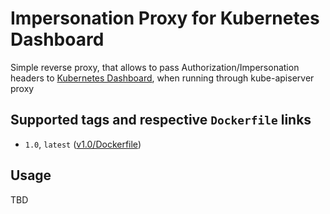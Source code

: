 # Impersonation Proxy for Kubernetes Dashboard
Simple reverse proxy, that allows to pass Authorization/Impersonation headers to [Kubernetes Dashboard](https://github.com/kubernetes/dashboard), 
when running through kube-apiserver proxy 

## Supported tags and respective `Dockerfile` links
 - `1.0`, `latest` ([v1.0/Dockerfile](https://github.com/kublr/k8s-dashboard-auth-proxy/blob/v1.0/Dockerfile)) 
 
## Usage
TBD
